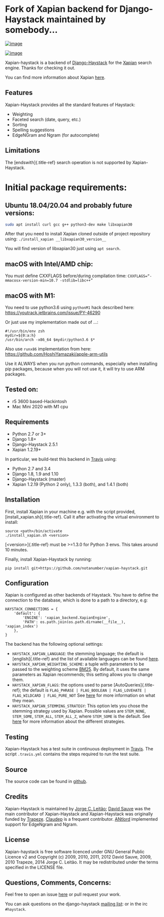 # Fork of Xapian backend for Django-Haystack maintained by somebody...

[![image](https://travis-ci.org/notanumber/xapian-haystack.svg?branch=master)](https://travis-ci.org/notanumber/xapian-haystack)

[![image](https://coveralls.io/repos/notanumber/xapian-haystack/badge.svg?branch=master&service=github)](https://coveralls.io/github/notanumber/xapian-haystack?branch=master)

Xapian-haystack is a backend of
[Django-Haystack](http://haystacksearch.org/) for the
[Xapian](http://xapian.org) search engine. Thanks for checking it out.

You can find more information about Xapian
[here](http://getting-started-with-xapian.readthedocs.org).

## Features

Xapian-Haystack provides all the standard features of Haystack:

-   Weighting
-   Faceted search (date, query, etc.)
-   Sorting
-   Spelling suggestions
-   EdgeNGram and Ngram (for autocomplete)

## Limitations

The [endswith]{.title-ref} search operation is not supported by
Xapian-Haystack.

# Initial package requirements:

## Ubuntu 18.04/20.04 and probably future versions:

```bash
sudo apt install curl gcc g++ python3-dev make libxapian30
```

After that you need to install Xapian cloned outside of project repository using:
`./install_xapian __libxapian30_version__`

You will find version of libxapian30 just using `apt search`.

## macOS with Intel/AMD chip:

You must define CXXFLAGS before/during compilation time:
```CXXFLAGS=“-mmacosx-version-min=10.7 -stdlib=libc++”```

## macOS with M1:

You need to use python3.6 using `pythonM1` hack described here:
https://youtrack.jetbrains.com/issue/PY-46290

Or just use my implementation made out of ...:
```
#!/usr/bin/env zsh
mydir=${0:a:h}
/usr/bin/arch -x86_64 $mydir/python3.6 $*
```

Also use `runx86` implementation from here:
https://github.com/HoshiYamazaki/apple-arm-utils

Use it ALWAYS when you run python commands, especially when installing pip packages,
because when you will not use it, it will try to use ARM packages.

## Tested on:

* r5 3600 based-Hackintosh
* Mac Mini 2020 with M1 cpu

## Requirements

-   Python 2.7 or 3+
-   Django 1.8+
-   Django-Haystack 2.5.1
-   Xapian 1.2.19+

In particular, we build-test this backend in
[Travis](https://travis-ci.org/notanumber/xapian-haystack) using:

-   Python 2.7 and 3.4
-   Django 1.8, 1.9 and 1.10
-   Django-Haystack (master)
-   Xapian 1.2.19 (Python 2 only), 1.3.3 (both), and 1.4.1 (both)

## Installation

First, install Xapian in your machine e.g. with the script provided,
[install_xapian.sh]{.title-ref}. Call it after activating the virtual
environment to install:

    source <path>/bin/activate
    ./install_xapian.sh <version>

[\<version>]{.title-ref} must be \>=1.3.0 for Python 3 envs. This takes
around 10 minutes.

Finally, install Xapian-Haystack by running:

    pip install git+https://github.com/notanumber/xapian-haystack.git

## Configuration

Xapian is configured as other backends of Haystack. You have to define
the connection to the database, which is done to a path to a directory,
e.g:

    HAYSTACK_CONNECTIONS = {
        'default': {
            'ENGINE': 'xapian_backend.XapianEngine',
            'PATH': os.path.join(os.path.dirname(__file__), 'xapian_index')
        },
    }

The backend has the following optional settings:

-   `HAYSTACK_XAPIAN_LANGUAGE`: the stemming language; the default is
    [english]{.title-ref} and the list of available languages can be
    found
    [here](http://xapian.org/docs/apidoc/html/classXapian_1_1Stem.html).
-   `HAYSTACK_XAPIAN_WEIGHTING_SCHEME`: a tuple with parameters to be
    passed to the weighting scheme
    [BM25](https://en.wikipedia.org/wiki/Okapi_BM25). By default, it
    uses the same parameters as Xapian recommends; this setting allows
    you to change them.
-   `HAYSTACK_XAPIAN_FLAGS`: the options used to parse
    [AutoQueries]{.title-ref}; the default is
    `FLAG_PHRASE | FLAG_BOOLEAN | FLAG_LOVEHATE | FLAG_WILDCARD | FLAG_PURE_NOT`
    See
    [here](http://xapian.org/docs/apidoc/html/classXapian_1_1QueryParser.html)
    for more information on what they mean.
-   `HAYSTACK_XAPIAN_STEMMING_STRATEGY`: This option lets you chose the
    stemming strategy used by Xapian. Possible values are `STEM_NONE`,
    `STEM_SOME`, `STEM_ALL`, `STEM_ALL_Z`, where `STEM_SOME` is the
    default. See
    [here](http://xapian.org/docs/apidoc/html/classXapian_1_1QueryParser.html#ac7dc3b55b6083bd3ff98fc8b2726c8fd)
    for more information about the different strategies.

## Testing

Xapian-Haystack has a test suite in continuous deployment in
[Travis](https://travis-ci.org/notanumber/xapian-haystack). The script
`.travis.yml` contains the steps required to run the test suite.

## Source

The source code can be found in
[github](http://github.com/notanumber/xapian-haystack/).

## Credits

Xapian-Haystack is maintained by [Jorge C.
Leitão](http://jorgecarleitao.net); [David
Sauve](mailto:david.sauve@bag-of-holding.com) was the main contributor
of Xapian-Haystack and Xapian-Haystack was originally funded by
[Trapeze](http://www.trapeze.com). [Claudep](http://www.2xlibre.net) is
a frequent contributor. [ANtlord](https://github.com/ANtlord)
implemented support for EdgeNgram and Ngram.

## License

Xapian-haystack is free software licenced under GNU General Public
Licence v2 and Copyright (c) 2009, 2010, 2011, 2012 David Sauve, 2009,
2010 Trapeze, 2014 Jorge C. Leitão. It may be redistributed under the
terms specified in the LICENSE file.

## Questions, Comments, Concerns:

Feel free to open an issue
[here](http://github.com/notanumber/xapian-haystack/issues) or pull
request your work.

You can ask questions on the django-haystack [mailing
list](http://groups.google.com/group/django-haystack/): or in the irc
`#haystack`.
